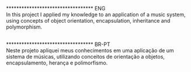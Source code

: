 ********************************** ENG <br>
In this project I applied my knowledge to an application of a music system, using concepts of object orientation, encapsulation, inheritance and polymorphism. <br><br>

********************************** BR-PT <br>
Neste projeto apliquei meus conhecimentos em uma aplicação de um sistema de músicas, utilizando conceitos de orientação a objetos, encapsulamento, herança e polimorfismo.
